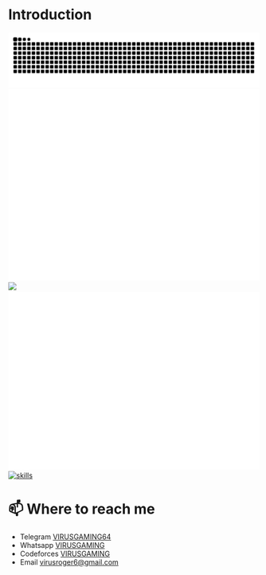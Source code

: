 # Introduction
![](https://raw.githubusercontent.com/VIRUSGAMING64/VIRUSGAMING64/output/github-contribution-grid-snake-dark.svg)
![](https://github.com/VIRUSGAMING64/VIRUSGAMING64/blob/main/github-metrics.svg)
![](https://github-readme-stats.vercel.app/api/top-langs/?username=VIRUSGAMING64)
![](https://raw.githubusercontent.com/VIRUSGAMING64/cf-stats/main/output/light_card.svg#gh-dark-mode-only)
[![skills](https://skillicons.dev/icons?i=cpp,c,cs,py,js,go,java,flask,fastapi,bots,gmail,git,github,vscode,windows,linux,ubuntu&perline=6)](https://skillicons.dev)


# 📫 Where to reach me
- Telegram [VIRUSGAMING64](https://t.me/VIRUSGAMING64)
- Whatsapp [VIRUSGAMING](https://wa.me/+5356563068)
- Codeforces [VIRUSGAMING](https://codeforces.com/profile/VIRUSGAMING)
- Email virusroger6@gmail.com




